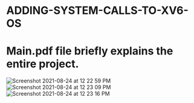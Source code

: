 # ADDING-SYSTEM-CALLS-TO-XV6-OS
# Main.pdf file briefly explains the entire project.
![Screenshot 2021-08-24 at 12 22 59 PM](https://user-images.githubusercontent.com/84308540/130570581-9f9e7b5a-8c6d-4191-91e2-9fd1ac62dcc5.png)
![Screenshot 2021-08-24 at 12 23 09 PM](https://user-images.githubusercontent.com/84308540/130570657-0f3db299-72d1-422a-a134-b392cb3de360.png)
![Screenshot 2021-08-24 at 12 23 16 PM](https://user-images.githubusercontent.com/84308540/130570729-e154bee0-f2f4-4fd1-a91e-bbe1b7da2d3a.png)



